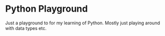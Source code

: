# Python Playground

Just a playground to for my learning of Python. Mostly just playing around with data types etc.